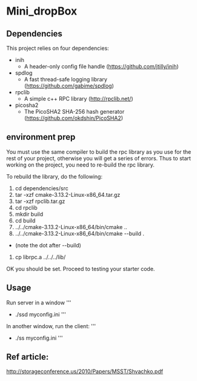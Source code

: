 # Mini_dropBox

## Dependencies

This project relies on four dependencies:

* inih
  * A header-only config file handle (https://github.com/jtilly/inih)
* spdlog
  * A fast thread-safe logging library (https://github.com/gabime/spdlog)
* rpclib
  * A simple c++ RPC library (http://rpclib.net/)
* picosha2
  * The PicoSHA2 SHA-256 hash generator (https://github.com/okdshin/PicoSHA2)

## environment prep

You must use the same compiler to build the rpc library as you use
for the rest of your project, otherwise you will get a series of errors.
Thus to start working on the project, you need to re-build the rpc
library.

To rebuild the library, do the following:

1. cd dependencies/src
1. tar -xzf cmake-3.13.2-Linux-x86_64.tar.gz
1. tar -xzf rpclib.tar.gz
1. cd rpclib
1. mkdir build
1. cd build
1. ../../cmake-3.13.2-Linux-x86_64/bin/cmake ..
1. ../../cmake-3.13.2-Linux-x86_64/bin/cmake --build .
  * (note the dot after --build)
1. cp librpc.a ../../../lib/

OK you should be set.  Proceed to testing your starter code.


## Usage

Run server in a window
'''
* ./ssd myconfig.ini
'''

In another window, run the client:
'''
* ./ss myconfig.ini
'''


## Ref article:
http://storageconference.us/2010/Papers/MSST/Shvachko.pdf



